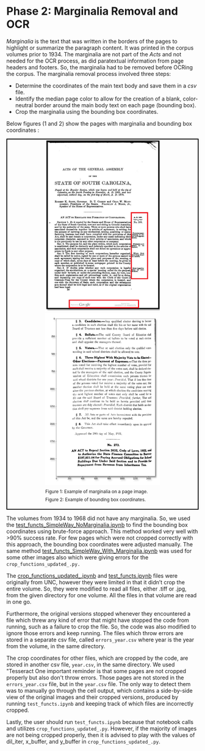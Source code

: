 # Phase 2: Marginalia Removal and OCR
*Marginalia* is the text that was written in the borders of the pages to highlight or summarize the paragraph content. It was printed in the corpus volumes prior to 1934. The marginalia are not part of the *Acts* and not needed for the OCR process, as did paratextual information from page headers and footers. So, the marginalia had to be removed before OCRing the corpus. The marginalia removal process involved three steps:
- Determine the coordinates of the main text body and save them in a *csv* file.<br>
- Identify the median page color to allow for the creation of a blank, color-neutral border around the main body text on each page (bounding box).
- Crop the marginalia using the bounding box coordinates.

 Below figures (1 and 2) show the pages with marginalia and bounding box coordinates :
<div style="border: 2px solid black; display: inline-block; padding-left: 100px">
      <img src="img_marginalia.png" alt="page2" width="300" height="450" padding-left="100px">
      &nbsp;&nbsp;&nbsp;&nbsp;&nbsp;&nbsp;&nbsp;&nbsp;&nbsp;&nbsp;&nbsp;&nbsp;&nbsp;&nbsp;&nbsp;
      <img src="clean.png" alt="page1"  width="300" height="450"> <br>
      <sub>Figure 1: Example of marginalia on a page image. </sub> 
      &nbsp;&nbsp;&nbsp;&nbsp;&nbsp;&nbsp;&nbsp;&nbsp;&nbsp;&nbsp;&nbsp;&nbsp;&nbsp;&nbsp;&nbsp;&nbsp;&nbsp;&nbsp;&nbsp;
      &nbsp;&nbsp;&nbsp;&nbsp;&nbsp;
      <sub>Figure 2: Example of bounding box coordinates. </sub> <br><br>
</div>

The volumes from 1934 to 1968 did not have any marginalia. So, we used the [test_functs_SimpleWay_NoMarginalia.ipynb](test_functs_SimpleWay_NoMarginalia.ipynb) to find the bounding box coordinates using brute-force approach. This method worked very well with >90% success rate. For few pages which were not cropped correctly with this approach, the bounding box coordinates were adjusted manually. The same method [test_functs_SimpleWay_With_Marginalia.ipynb](test_functs_SimpleWay_With_Marginalia.ipynb) was used for some other images also which were giving errors for the `crop_functions_updated_.py.`

The [crop_functions_updated_.ipynb](crop_functions_updated_.py) and [test_functs.ipynb](test_functs.ipynb) files were originally from UNC, however they were limited in that it didn’t crop the entire volume. So, they were modified to read all files, either .tiff or .jpg, from the given directory for one volume. All the files in that volume are read in one go. 

Furthermore, the original versions stopped whenever they encountered a file which threw any kind of error that might have stopped the code from running, such as a failure to crop the file. So, the code was also modified to ignore those errors and keep running. The files which throw errors are stored in a separate csv file, called `errors_year.csv` where year is the year from the volume, in the same directory.

The crop coordinates for other files, which are cropped by the code, are stored in another csv file, `year.csv`, in the same directory.
We used "Tesseract 
One important reminder is that some pages are not cropped properly but also don't throw errors. Those pages are not stored in the `errors_year.csv` file, but in the `year.csv` file. The only way to detect them was to manually go through the cell output, which contains a side-by-side view of the original images and their cropped versions, produced by running `test_functs.ipynb` and keeping track of which files are incorrectly cropped.

Lastly, the user should run `test_functs.ipynb` because that notebook calls and utilizes `crop_functions_updated_.py`. However, if the majority of images are not being cropped properly, then it is advised to play with the values of dil_iter, x_buffer, and y_buffer in `crop_functions_updated_.py`.
